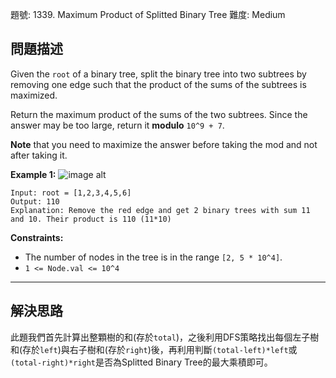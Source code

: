 題號: 1339. Maximum Product of Splitted Binary Tree
難度: Medium

## 問題描述

Given the `root` of a binary tree, split the binary tree into two subtrees by removing one edge such that the product of the sums of the subtrees is maximized.

Return the maximum product of the sums of the two subtrees. Since the answer may be too large, return it **modulo** `10^9 + 7`.

**Note** that you need to maximize the answer before taking the mod and not after taking it.

**Example 1:**
![image alt](https://assets.leetcode.com/uploads/2020/01/21/sample_1_1699.png)
```
Input: root = [1,2,3,4,5,6]
Output: 110
Explanation: Remove the red edge and get 2 binary trees with sum 11 and 10. Their product is 110 (11*10)
```
**Constraints:**

- The number of nodes in the tree is in the range `[2, 5 * 10^4]`.
- `1 <= Node.val <= 10^4`

---
## 解決思路

此題我們首先計算出整顆樹的和(存於`total`)，之後利用DFS策略找出每個左子樹和(存於`left`)與右子樹和(存於`right`)後，再利用判斷`(total-left)*left`或`(total-right)*right`是否為Splitted Binary Tree的最大乘積即可。


